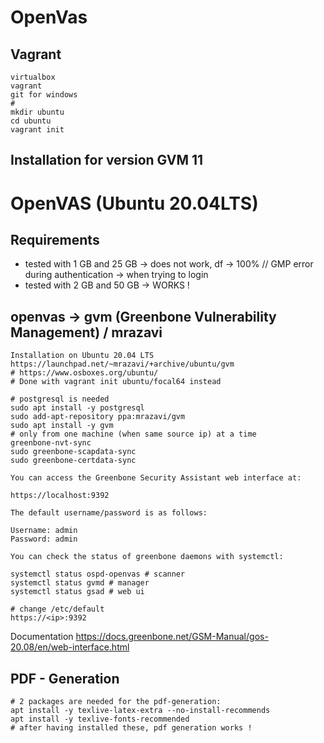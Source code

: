 # OpenVas 

## Vagrant 

```
virtualbox 
vagrant 
git for windows 
# 
mkdir ubuntu 
cd ubuntu
vagrant init  
```
## Installation for version GVM 11 


#  OpenVAS (Ubuntu 20.04LTS)

## Requirements 

  * tested with 1 GB and 25 GB -> does not work, 
    df -> 100% // GMP error during authentication -> when trying to login 
  * tested with 2 GB and 50 GB -> WORKS !

## openvas -> gvm (Greenbone Vulnerability Management) / mrazavi 

```
Installation on Ubuntu 20.04 LTS
https://launchpad.net/~mrazavi/+archive/ubuntu/gvm
# https://www.osboxes.org/ubuntu/
# Done with vagrant init ubuntu/focal64 instead 

# postgresql is needed
sudo apt install -y postgresql 
sudo add-apt-repository ppa:mrazavi/gvm
sudo apt install -y gvm
# only from one machine (when same source ip) at a time 
greenbone-nvt-sync
sudo greenbone-scapdata-sync
sudo greenbone-certdata-sync

You can access the Greenbone Security Assistant web interface at:

https://localhost:9392

The default username/password is as follows:

Username: admin
Password: admin

You can check the status of greenbone daemons with systemctl:

systemctl status ospd-openvas # scanner
systemctl status gvmd # manager
systemctl status gsad # web ui

# change /etc/default 
https://<ip>:9392

```

Documentation 
https://docs.greenbone.net/GSM-Manual/gos-20.08/en/web-interface.html

## PDF - Generation 

```
# 2 packages are needed for the pdf-generation:
apt install -y texlive-latex-extra --no-install-recommends
apt install -y texlive-fonts-recommended
# after having installed these, pdf generation works ! 

```

